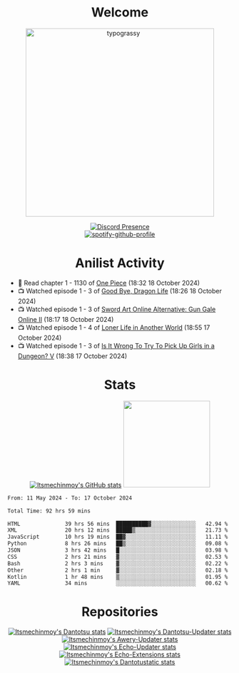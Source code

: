 <div align="center">

# Welcome
<a href="https://github.com/kawarimidoll/typograssy">
    <img alt="typograssy" src="https://typograssy.deno.dev/api?text=%E3%82%88%E3%81%86%E3%81%93%E3%81%9D%E3%81%BF%E3%81%AA%E3%81%95%E3%82%93%20-%20Itsmechinmoy--&&l0=none&l1=82d9d0&l2=027353&l3=038c4c&l4=01402e&bg=none&frame=none&speed=100&comment=" width="421.99">
</a>

[![Discord Presence](https://lanyard.cnrad.dev/api/523539866311720963?theme=dark&bg=Oe1116&animated=false&hideDiscrim=true&borderRadius=30px&hideActivity=whenNotUsed)](https://discord.com/users/523539866311720963)<br>
[![spotify-github-profile](https://spotify-github-profile.kittinanx.com/api/view?uid=31zczwoe3obxakjgkio7anubhkaq&cover_image=true&theme=novatorem&show_offline=true&background_color=121212&interchange=false&bar_color=53b14f&bar_color=ffffff&bar_color_cover=false)](https://spotify-github-profile.vercel.app/api/view?uid=31zczwoe3obxakjgkio7anubhkaq&redirect=true)
</div>

<div align="center">

# Anilist Activity
</div>
<!-- ANILIST_ACTIVITY:start -->

-   📖 Read chapter 1 - 1130 of [One Piece](https://anilist.co/manga/30013) (18:32 18 October 2024)
-   📺 Watched episode 1 - 3 of [Good Bye, Dragon Life](https://anilist.co/anime/176053) (18:26 18 October 2024)
-   📺 Watched episode 1 - 3 of [Sword Art Online Alternative: Gun Gale Online II](https://anilist.co/anime/167141) (18:17 18 October 2024)
-   📺 Watched episode 1 - 4 of [Loner Life in Another World](https://anilist.co/anime/173693) (18:55 17 October 2024)
-   📺 Watched episode 1 - 3 of [Is It Wrong To Try To Pick Up Girls in a Dungeon? V](https://anilist.co/anime/170732) (18:38 17 October 2024)

<!-- ANILIST_ACTIVITY:end -->
<div align="center">
    
# Stats
[![Itsmechinmoy's GitHub stats](https://github-readme-stats.vercel.app/api?username=itsmechinmoy&show_icons=true&theme=algolia)](https://github.com/anuraghazra/github-readme-stats)
<img src="https://github-readme-stackoverflow.vercel.app/?userID=25004176&theme=dark" height="194"/>
</div>
<!--START_SECTION:waka-->

```txt
From: 11 May 2024 - To: 17 October 2024

Total Time: 92 hrs 59 mins

HTML              39 hrs 56 mins  ██████████▓░░░░░░░░░░░░░░   42.94 %
XML               20 hrs 12 mins  █████▒░░░░░░░░░░░░░░░░░░░   21.73 %
JavaScript        10 hrs 19 mins  ██▓░░░░░░░░░░░░░░░░░░░░░░   11.11 %
Python            8 hrs 26 mins   ██▒░░░░░░░░░░░░░░░░░░░░░░   09.08 %
JSON              3 hrs 42 mins   █░░░░░░░░░░░░░░░░░░░░░░░░   03.98 %
CSS               2 hrs 21 mins   ▓░░░░░░░░░░░░░░░░░░░░░░░░   02.53 %
Bash              2 hrs 3 mins    ▓░░░░░░░░░░░░░░░░░░░░░░░░   02.22 %
Other             2 hrs 1 min     ▓░░░░░░░░░░░░░░░░░░░░░░░░   02.18 %
Kotlin            1 hr 48 mins    ▒░░░░░░░░░░░░░░░░░░░░░░░░   01.95 %
YAML              34 mins         ░░░░░░░░░░░░░░░░░░░░░░░░░   00.62 %
```

<!--END_SECTION:waka-->
<div align="center">

# Repositories
[![Itsmechinmoy's Dantotsu stats](https://github-readme-stats.vercel.app/api/pin/?username=itsmechinmoy&repo=dantotsu&show_icons=true&theme=algolia&description_lines_count=1)](https://github.com/itsmechinmoy/dantotsu)
[![Itsmechinmoy's Dantotsu-Updater stats](https://github-readme-stats.vercel.app/api/pin/?username=itsmechinmoy&repo=dantotsu-updater&show_icons=true&theme=algolia&description_lines_count=1)](https://github.com/itsmechinmoy/dantotsu-updater)
[![Itsmechinmoy's Awery-Updater stats](https://github-readme-stats.vercel.app/api/pin/?username=itsmechinmoy&repo=awery-updater&show_icons=true&theme=algolia&description_lines_count=1)](https://github.com/itsmechinmoy/awery-updater)
[![Itsmechinmoy's Echo-Updater stats](https://github-readme-stats.vercel.app/api/pin/?username=itsmechinmoy&repo=echo-updater&show_icons=true&theme=algolia&description_lines_count=1)](https://github.com/itsmechinmoy/echo-updater)
[![Itsmechinmoy's Echo-Extensions stats](https://github-readme-stats.vercel.app/api/pin/?username=itsmechinmoy&repo=echo-extensions&show_icons=true&theme=algolia&description_lines_count=1)](https://github.com/itsmechinmoy/echo-extensions)
[![Itsmechinmoy's Dantotustatic stats](https://github-readme-stats.vercel.app/api/pin/?username=itsmechinmoy&repo=dantotustatic&show_icons=true&theme=algolia&description_lines_count=1)](https://github.com/itsmechinmoy/dantotustatic)
</div>
